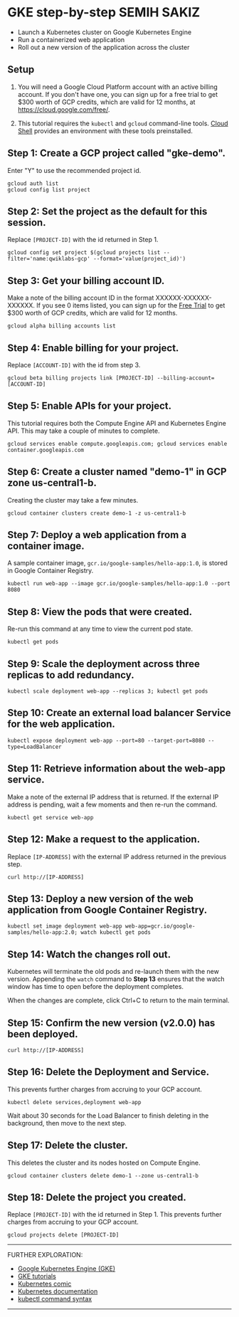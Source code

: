 # GKE step-by-step SEMIH SAKIZ

- Launch a Kubernetes cluster on Google Kubernetes Engine
- Run a containerized web application
- Roll out a new version of the application across the cluster

## Setup

1. You will need a Google Cloud Platform account with an active billing account.
   If you don't have one, you can sign up for a free trial to get $300 worth of
   GCP credits, which are valid for 12 months, at
   <a href="https://cloud.google.com/free/" target="_blank">https://cloud.google.com/free/</a>.

2. This tutorial requires the `kubectl` and `gcloud` command-line tools.
   <a href="https://console.cloud.google.com/cloudshell" target="_blank">Cloud Shell</a>
   provides an environment with these tools preinstalled.


## Step 1: Create a GCP project called "gke-demo".

Enter "Y" to use the recommended project id.

```
gcloud auth list
gcloud config list project
```


## Step 2: Set the project as the default for this session.

Replace `[PROJECT-ID]` with the id returned in Step 1.

```
gcloud config set project $(gcloud projects list --filter='name:qwiklabs-gcp' --format='value(project_id)')
```


## Step 3: Get your billing account ID.

Make a note of the billing account ID in the format XXXXXX-XXXXXX-XXXXXX. If you
see 0 items listed, you can sign up for the
<a href="https://cloud.google.com/free/" target="_blank">Free Trial</a>
to get $300 worth of GCP credits, which are valid for 12 months.

```gcloud alpha billing accounts list```


## Step 4: Enable billing for your project.

Replace `[ACCOUNT-ID]` with the id from step 3.

```gcloud beta billing projects link [PROJECT-ID] --billing-account=[ACCOUNT-ID]```


## Step 5: Enable APIs for your project.

This tutorial requires both the Compute Engine API and Kubernetes Engine API.
This may take a couple of minutes to complete.

```
gcloud services enable compute.googleapis.com; gcloud services enable container.googleapis.com
```


## Step 6: Create a cluster named "demo-1" in GCP zone us-central1-b.

Creating the cluster may take a few minutes.

```
gcloud container clusters create demo-1 -z us-central1-b
```

## Step 7: Deploy a web application from a container image.

A sample container image, `gcr.io/google-samples/hello-app:1.0`, is stored in
Google Container Registry.

```
kubectl run web-app --image gcr.io/google-samples/hello-app:1.0 --port 8080
```


## Step 8: View the pods that were created.

Re-run this command at any time to view the current pod state.

```
kubectl get pods
```


## Step 9: Scale the deployment across three replicas to add redundancy.

```
kubectl scale deployment web-app --replicas 3; kubectl get pods
```


## Step 10: Create an external load balancer Service for the web application.

```
kubectl expose deployment web-app --port=80 --target-port=8080 --type=LoadBalancer
```


## Step 11: Retrieve information about the web-app service.

Make a note of the external IP address that is returned. If the external IP
address is pending, wait a few moments and then re-run the command.

```
kubectl get service web-app
```


## Step 12: Make a request to the application.

Replace `[IP-ADDRESS]` with the external IP address returned in the previous step.

```
curl http://[IP-ADDRESS]
```

## Step 13: Deploy a new version of the web application from Google Container Registry.

```
kubectl set image deployment web-app web-app=gcr.io/google-samples/hello-app:2.0; watch kubectl get pods
```

## Step 14: Watch the changes roll out.

Kubernetes will terminate the old pods and re-launch them with the new version.
Appending the `watch` command to **Step 13** ensures that the watch window has
time to open before the deployment completes.

When the changes are complete, click Ctrl+C to return to the main terminal.

## Step 15: Confirm the new version (v2.0.0) has been deployed.

```
curl http://[IP-ADDRESS]
```

## Step 16: Delete the Deployment and Service.

This prevents further charges from accruing to your GCP account.

```
kubectl delete services,deployment web-app
```

Wait about 30 seconds for the Load Balancer to finish deleting in the
background, then move to the next step.

## Step 17: Delete the cluster.

This deletes the cluster and its nodes hosted on Compute Engine.

 ```
 gcloud container clusters delete demo-1 --zone us-central1-b
 ```

## Step 18: Delete the project you created.

Replace `[PROJECT-ID]` with the id returned in Step 1. This prevents further
charges from accruing to your GCP account.

```
gcloud projects delete [PROJECT-ID]
```

--------------------
FURTHER EXPLORATION:

 * [Google Kubernetes Engine (GKE)](https://cloud.google.com/kubernetes-engine/)
 * [GKE tutorials](https://cloud.google.com/kubernetes-engine/docs/tutorials)
 * [Kubernetes comic](https://cloud.google.com/kubernetes-engine/kubernetes-comic/)
 * [Kubernetes documentation](https://kubernetes.io/docs/)
 * [kubectl command syntax](https://kubernetes.io/docs/user-guide/kubectl-overview/)
--------------------